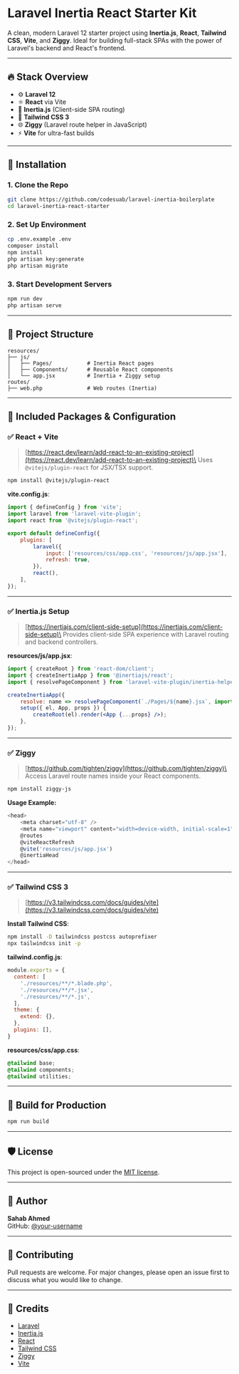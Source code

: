 # Laravel Inertia React Starter Kit

A clean, modern Laravel 12 starter project using **Inertia.js**, **React**, **Tailwind CSS**, **Vite**, and **Ziggy**. Ideal for building full-stack SPAs with the power of Laravel's backend and React's frontend.

---

## 🔥 Stack Overview

- ⚙️ **Laravel 12**
- ⚛️ **React** via Vite
- 🔗 **Inertia.js** (Client-side SPA routing)
- 🎨 **Tailwind CSS 3**
- 🌐 **Ziggy** (Laravel route helper in JavaScript)
- ⚡ **Vite** for ultra-fast builds

---

## 🚀 Installation

### 1. Clone the Repo

```bash
git clone https://github.com/codesuab/laravel-inertia-boilerplate
cd laravel-inertia-react-starter
```

### 2. Set Up Environment

```bash
cp .env.example .env
composer install
npm install
php artisan key:generate
php artisan migrate
```

### 3. Start Development Servers

```bash
npm run dev
php artisan serve
```

---

## 🧱 Project Structure

```
resources/
├── js/
│   ├── Pages/           # Inertia React pages
│   ├── Components/      # Reusable React components
│   └── app.jsx          # Inertia + Ziggy setup
routes/
├── web.php              # Web routes (Inertia)
```

---

## 🥉 Included Packages & Configuration

### ✅ React + Vite

> [https://react.dev/learn/add-react-to-an-existing-project](https://react.dev/learn/add-react-to-an-existing-project)\
> Uses `@vitejs/plugin-react` for JSX/TSX support.

```bash
npm install @vitejs/plugin-react
```

**vite.config.js**:

```js
import { defineConfig } from 'vite';
import laravel from 'laravel-vite-plugin';
import react from '@vitejs/plugin-react';

export default defineConfig({
    plugins: [
        laravel({
            input: ['resources/css/app.css', 'resources/js/app.jsx'],
            refresh: true,
        }),
        react(),
    ],
});
```

---

### ✅ Inertia.js Setup

> [https://inertiajs.com/client-side-setup](https://inertiajs.com/client-side-setup)\
> Provides client-side SPA experience with Laravel routing and backend controllers.

**resources/js/app.jsx**:

```jsx
import { createRoot } from 'react-dom/client';
import { createInertiaApp } from '@inertiajs/react';
import { resolvePageComponent } from 'laravel-vite-plugin/inertia-helpers';

createInertiaApp({
    resolve: name => resolvePageComponent(`./Pages/${name}.jsx`, import.meta.glob('./Pages/**/*.jsx')),
    setup({ el, App, props }) {
        createRoot(el).render(<App {...props} />);
    },
});
```

---

### ✅ Ziggy

> [https://github.com/tighten/ziggy](https://github.com/tighten/ziggy)\
> Access Laravel route names inside your React components.

```bash
npm install ziggy-js
```

**Usage Example:**

```js
<head>
    <meta charset="utf-8" />
    <meta name="viewport" content="width=device-width, initial-scale=1">
    @routes
    @viteReactRefresh
    @vite('resources/js/app.jsx')
    @inertiaHead
</head>
```

---

### ✅ Tailwind CSS 3

> [https://v3.tailwindcss.com/docs/guides/vite](https://v3.tailwindcss.com/docs/guides/vite)

**Install Tailwind CSS**:

```bash
npm install -D tailwindcss postcss autoprefixer
npx tailwindcss init -p
```

**tailwind.config.js**:

```js
module.exports = {
  content: [
    './resources/**/*.blade.php',
    './resources/**/*.jsx',
    './resources/**/*.js',
  ],
  theme: {
    extend: {},
  },
  plugins: [],
}
```

**resources/css/app.css**:

```css
@tailwind base;
@tailwind components;
@tailwind utilities;
```

---

## 📆 Build for Production

```bash
npm run build
```

---

## 🛡 License

This project is open-sourced under the [MIT license](LICENSE).

---

## 👤 Author

**Sahab Ahmed**\
GitHub: [@your-username](https://github.com/codesuab)

---

## 🌟 Contributing

Pull requests are welcome. For major changes, please open an issue first to discuss what you would like to change.

---

## 📌 Credits

- [Laravel](https://laravel.com)
- [Inertia.js](https://inertiajs.com)
- [React](https://react.dev)
- [Tailwind CSS](https://tailwindcss.com)
- [Ziggy](https://github.com/tighten/ziggy)
- [Vite](https://vitejs.dev)

